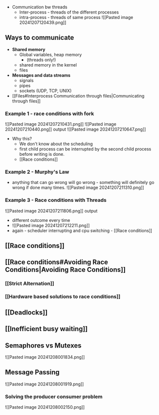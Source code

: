 - Communication bw threads
	- Inter-process - threads of the different processes
	- intra-process - threads of same process
![[Pasted image 20241207120439.png]]

## Ways to communicate
- **Shared memory**
	- Global variables, heap memory
		- (threads only!)
	- shared memory in the kernel
	- files
- **Messages and data streams**
	- signals
	- pipes
	- sockets (UDP, TCP, UNIX)
- [[Files#Interprocess Communication through files|Communicating through files]]

### Example 1 - race conditions with fork
![[Pasted image 20241207210431.png]]
![[Pasted image 20241207210440.png]]
output
![[Pasted image 20241207210647.png]]
- Why this? 
	- We don't know about the scheduling
	- first child process can be interrupted by the second child process before writing is done.
	- [[Race conditions]]
### Example 2 - Murphy's Law
- anything that can go wrong will go wrong - something will definitely go wrong if done many times.
![[Pasted image 20241207211310.png]]

### Example 3 - Race conditions with Threads
![[Pasted image 20241207211806.png]]
output
- different outcome every time
- ![[Pasted image 20241207212211.png]]
- again - scheduler interrupting and cpu switching - [[Race conditions]]

## [[Race conditions]]

## [[Race conditions#Avoiding Race Conditions|Avoiding Race Conditions]]

### [[Strict Alternation]]

### [[Hardware based solutions to race conditions]]

## [[Deadlocks]]

## [[Inefficient busy waiting]]
## Semaphores vs Mutexes
![[Pasted image 20241208001834.png]]

## Message Passing
![[Pasted image 20241208001919.png]]
### Solving the producer consumer problem
![[Pasted image 20241208002150.png]]